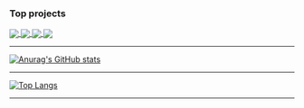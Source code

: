 


### Top projects



<a href="https://github.com/chaudharynabin6/android-fitness-app-improved">
  <img align="center" src="https://github-readme-stats.vercel.app/api/pin/?username=chaudharynabin6&repo=android-fitness-app-improved" />
</a>

<a href="https://github.com/chaudharynabin6/android-stock-app">
  <img align="center" src="https://github-readme-stats.vercel.app/api/pin/?username=chaudharynabin6&repo=android-stock-app" />
</a>

<a href="https://github.com/chaudharynabin6/twittterai-frontend">
  <img align="center" src="https://github-readme-stats.vercel.app/api/pin/?username=chaudharynabin6&repo=twittterai-frontend" />
</a>

<a href="https://github.com/chaudharynabin6/twitter-ai-backend-api">
  <img align="center" src="https://github-readme-stats.vercel.app/api/pin/?username=chaudharynabin6&repo=twitter-ai-backend-api" />
</a>


---------------------  


[![Anurag's GitHub stats](https://github-readme-stats.vercel.app/api?username=chaudharynabin6&show_icons=true&&theme=radical)](https://github.com/anuraghazra/github-readme-stats)

------------------------

[![Top Langs](https://github-readme-stats.vercel.app/api/top-langs/?username=chaudharynabin6&langs_count=10)](https://github.com/anuraghazra/github-readme-stats)


--------------------------
